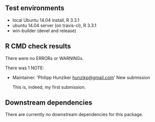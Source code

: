 ## Test environments
* local Ubuntu 14.04 install, R 3.3.1
* ubuntu 14.04 server (on travis-ci), R 3.3.1
* win-builder (devel and release)

## R CMD check results
There were no ERRORs or WARNINGs. 

There was 1 NOTE:

* Maintainer: 'Philipp Hunziker <hunzikp@gmail.com>'
  New submission

  This is, indeed, my first submission.

## Downstream dependencies
There are currently no downstream dependencies for this package.
